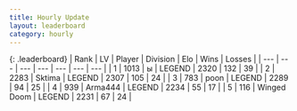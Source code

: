 ```yaml
---
title: Hourly Update
layout: leaderboard
category: hourly
---
```


{: .leaderboard}
| Rank | LV | Player | Division | Elo | Wins | Losses |
| --- | --- | --- | --- | --- | --- | --- |
| <span data-change="0">1</span> | 1013 | <span title="ID: 402846">ы</span> | LEGEND | <span data-change="0">2320</span> | <span data-change="0">132</span> | <span data-change="0">39</span> |
| <span data-change="1">2</span> | 2283 | <span title="ID: 353063">Sktima</span> | LEGEND | <span data-change="27">2307</span> | <span data-change="5">105</span> | <span data-change="0">24</span> |
| <span data-change="-1">3</span> | 783 | <span title="ID: 540690">poon</span> | LEGEND | <span data-change="-10">2289</span> | <span data-change="0">94</span> | <span data-change="1">25</span> |
| <span data-change="0">4</span> | 939 | <span title="ID: 1034">Arma444</span> | LEGEND | <span data-change="0">2234</span> | <span data-change="0">55</span> | <span data-change="0">17</span> |
| <span data-change="0">5</span> | 116 | <span title="ID: 744396">Winged Doom</span> | LEGEND | <span data-change="0">2231</span> | <span data-change="0">67</span> | <span data-change="0">24</span> |